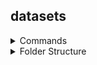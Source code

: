 ## datasets


<details><summary>Commands</summary>

```bash
$ mkdir ivslab_facial_train/
$ unzip ivslab_facial_train.zip -d ivslab_facial_train/
```

</details>


<details><summary>Folder Structure</summary>

```bash
datasets/
    ├── ivslab_facial_train.zip
    └── ivslab_facial_train/
        ├── 300W/
            ├── images/ (.png / .jpg)
            └── labels/ (.pts)
        ├── afw/
        ├── helen/
        ├── ibug/
        └── IFPW/
```

</details>
